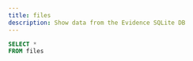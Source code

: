 ```yaml
---
title: files
description: Show data from the Evidence SQLite DB
---
```



```sql files
SELECT * 
FROM files
```


<DataTable data={files}/>